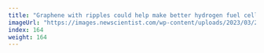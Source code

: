 ```yaml
---
title: "Graphene with ripples could help make better hydrogen fuel cells"
imageUrl: "https://images.newscientist.com/wp-content/uploads/2023/03/24131935/SEI_149400829.jpg?width=600"
index: 164
weight: 164
---
```

